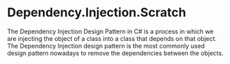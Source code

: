 # Dependency.Injection.Scratch
The Dependency Injection Design Pattern in C# is a process in which we are injecting the object of a class into a class that depends on that object. The Dependency Injection design pattern is the most commonly used design pattern nowadays to remove the dependencies between the objects.
